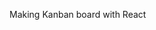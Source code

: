 Making Kanban board with React

<!--
1. Пауза в видео на 50 минуте.
2. Закончил на создании styled-components для тега Header,  для div Header__block,
а также сделал файл .js c styled-component для div Container.

Делаем стилизованные компоненты:
// Header
1. Сначала создаем новый файл header.styled.js (файл со стилями) в папке c компонентом, для которого хотим создать стилизованный компонент, чтобы было понятно, к чему относится стилизованный файлик.
2. Следующим шагом импортируем styled из библиотеки styled-components строчкой
/ import styled from "styled-components"; /, где styled - это основной инструмент библиотеки, тн метод,  который позволяет создавать стилизованные компоненты.
3. Создаем переменную const через function expression и при помощи метода "styled" -> "const HeaderStyled = styled.header", выбираем необходимый тег (header), который нужно стилизовать и экспортируем (export). + ставим обратные кавычки ``, чтобы туда вставить стили.
4. В файле со стилями (app.css) находим стили для компонента header, копируем их и вставляем в стилизованный файл (header.styled.js)
5. Переходим в файл с функциональным компонентом (Header.jsx) и импортируем стилизованный файл (header.styled.js) в компонент -> пишем строчку import HeaderStyled from "./header.styled";
6. далее меняем тег (header) на стилизованный компонент (HeaderStyled) -> в return вместо строчки "header className='header'" пишем строчку <HeaderStyled>. В закрывающем теге также пишем строчку </HeaderStyled>.

// Common styles for all components
Примечание. Если один и тот же класс используется в разных компонентах, то создаем отдельный файл с общими стилями.
// Container 
1. В директории src создаем папку styled, в ней создаем папку common и в ней создааем файл 
Common.styled.js
2. в созданном файле создаем компонент контейнера (container). 
3. Проделываем все шаги по созданию стилизованного компонента как с компонентом Header. При выборе тега выбираем наименование div, так как container является div.
Так как container исполььзуется в разных файлах, то меняем div с классом container в компонентах Header.jsx и MainContent.jsx  

Продолжить с 01:06:00

-->
